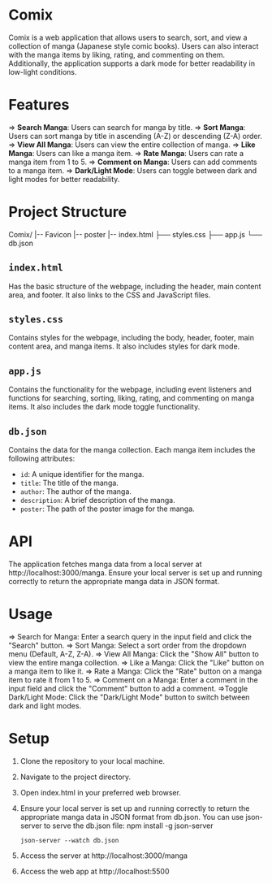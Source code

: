 # Comix

Comix is a web application that allows users to search, sort, and view a collection of manga (Japanese style comic books). Users can also interact with the manga items by liking, rating, and commenting on them. Additionally, the application supports a dark mode for better readability in low-light conditions.

# Features

=> **Search Manga**: Users can search for manga by title.
=> **Sort Manga**: Users can sort manga by title in ascending (A-Z) or descending (Z-A) order.
=> **View All Manga**: Users can view the entire collection of manga.
=> **Like Manga**: Users can like a manga item.
=> **Rate Manga**: Users can rate a manga item from 1 to 5.
=> **Comment on Manga**: Users can add comments to a manga item.
=> **Dark/Light Mode**: Users can toggle between dark and light modes for better readability.

# Project Structure

Comix/
|-- Favicon
|-- poster
|-- index.html
├── styles.css
├── app.js
└── db.json

## `index.html`

Has the basic structure of the webpage, including the header, main content area, and footer. It also links to the CSS and JavaScript files.

## `styles.css`

Contains styles for the webpage, including the body, header, footer, main content area, and manga items. It also includes styles for dark mode.

## `app.js`

Contains the functionality for the webpage, including event listeners and functions for searching, sorting, liking, rating, and commenting on manga items. It also includes the dark mode toggle functionality.

## `db.json`

Contains the data for the manga collection. Each manga item includes the following attributes:

- `id`: A unique identifier for the manga.
- `title`: The title of the manga.
- `author`: The author of the manga.
- `description`: A brief description of the manga.
- `poster`: The path of the poster image for the manga.

# API

The application fetches manga data from a local server at http://localhost:3000/manga. Ensure your local server is set up and running correctly to return the appropriate manga data in JSON format.

# Usage

=> Search for Manga: Enter a search query in the input field and click the "Search" button.
=> Sort Manga: Select a sort order from the dropdown menu (Default, A-Z, Z-A).
=> View All Manga: Click the "Show All" button to view the entire manga collection.
=> Like a Manga: Click the "Like" button on a manga item to like it.
=> Rate a Manga: Click the "Rate" button on a manga item to rate it from 1 to 5.
=> Comment on a Manga: Enter a comment in the input field and click the "Comment" button to add a comment.
=>Toggle Dark/Light Mode: Click the "Dark/Light Mode" button to switch between dark and light modes.

# Setup

1.  Clone the repository to your local machine.

2.  Navigate to the project directory.

3.  Open index.html in your preferred web browser.

4.  Ensure your local server is set up and running correctly to return the appropriate manga data in JSON format from db.json. You can use json-server to serve the db.json file:
    npm install -g json-server

        json-server --watch db.json

5.  Access the server at http://localhost:3000/manga
6.  Access the web app at http://localhost:5500
